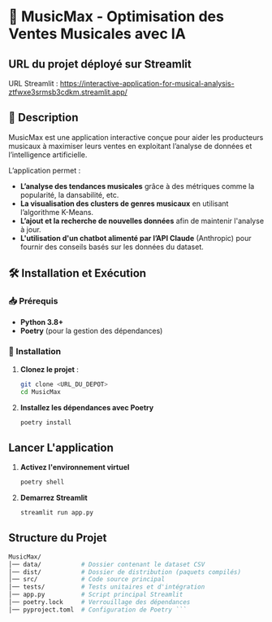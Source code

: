 # 🎵 MusicMax - Optimisation des Ventes Musicales avec IA


## URL du projet déployé sur Streamlit

URL Streamlit : https://interactive-application-for-musical-analysis-ztfwxe3srmsb3cdkm.streamlit.app/

## 📌 Description
MusicMax est une application interactive conçue pour aider les producteurs musicaux à maximiser leurs ventes en exploitant l’analyse de données et l’intelligence artificielle.

L’application permet :
- **L’analyse des tendances musicales** grâce à des métriques comme la popularité, la dansabilité, etc.
- **La visualisation des clusters de genres musicaux** en utilisant l’algorithme K-Means.
- **L’ajout et la recherche de nouvelles données** afin de maintenir l'analyse à jour.
- **L'utilisation d'un chatbot alimenté par l’API Claude** (Anthropic) pour fournir des conseils basés sur les données du dataset.

## 🛠️ Installation et Exécution

### 📥 Prérequis
- **Python 3.8+**
- **Poetry** (pour la gestion des dépendances)

### 🚀 Installation
1. **Clonez le projet** :
   ```bash
   git clone <URL_DU_DEPOT>
   cd MusicMax
   
2. **Installez les dépendances avec Poetry**
   ```bash
   poetry install
## Lancer L'application 
1. **Activez l'environnement virtuel**
   ```bash
   poetry shell
   
2. **Demarrez Streamlit**
   ```bash
   streamlit run app.py

## Structure du Projet
   ```bash
   MusicMax/
   │── data/           # Dossier contenant le dataset CSV
   │── dist/           # Dossier de distribution (paquets compilés)
   │── src/            # Code source principal
   │── tests/          # Tests unitaires et d'intégration
   │── app.py          # Script principal Streamlit
   │── poetry.lock     # Verrouillage des dépendances
   │── pyproject.toml  # Configuration de Poetry ```





   
   
